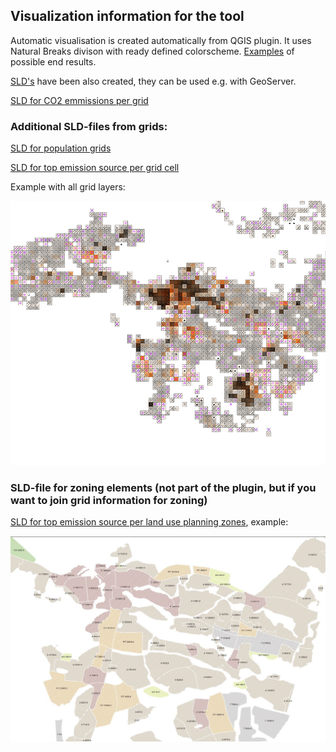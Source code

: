 ## Visualization information for the tool

Automatic visualisation is created automatically from QGIS plugin. It uses Natural Breaks divison with ready defined colorscheme. [Examples](CO2_visualisoinnit.pdf) of possible end results.

[SLD's](visualizations_SLD) have been also created, they can be used e.g. with GeoServer.

[SLD for CO2 emmissions per grid](visualizations_SLD/co2_emissions.sld)

### Additional SLD-files from grids:

[SLD for population grids](visualizations_SLD/population.sld)

[SLD for top emission source per grid cell](visualizations_SLD/top_emission_source_per_grid_cell.sld)

Example with all grid layers:

![Example of SLD for grids](visualizations_SLD/sld_grids.png)

### SLD-file for zoning elements (not part of the plugin, but if you want to join grid information for zoning)

[SLD for top emission source per land use planning zones](visualizations_SLD/top_emission_source_per_land_use_planning_zones.sld), example:

![Zoning ](visualizations_SLD/seuranalueet_ei_laatikoita.JPG)
